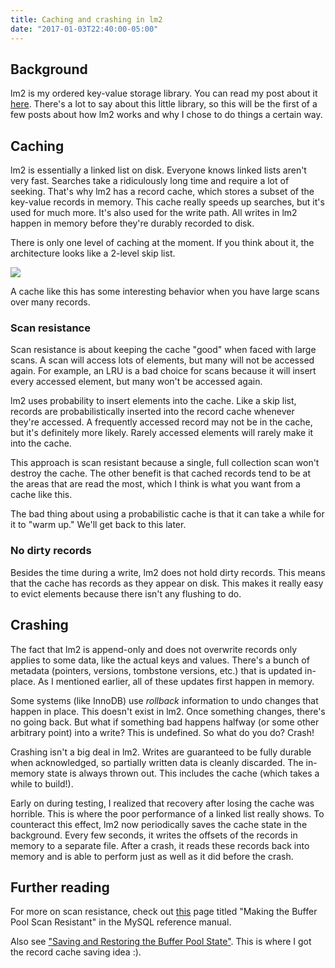 ```yaml
---
title: Caching and crashing in lm2
date: "2017-01-03T22:40:00-05:00"
---
```


## Background

lm2 is my ordered key-value storage library. You can read my post about
it [here](2016/09/06/state-of-the-state-iv-lm2/). There's a lot to say
about this little library, so this will be the first of a few posts about
how lm2 works and why I chose to do things a certain way.

## Caching

lm2 is essentially a linked list on disk. Everyone knows linked lists aren't
very fast. Searches take a ridiculously long time and require a lot of
seeking. That's why lm2 has a record cache, which stores a subset of
the key-value records in memory. This cache really speeds up searches,
but it's used for much more. It's also used for the write path.
All writes in lm2 happen in memory before they're durably recorded to disk.

There is only one level of caching at the moment. If you think about it,
the architecture looks like a 2-level skip list.

![](/img/2017/01/lm2-cache.svg)

A cache like this has some interesting behavior when you have large scans
over many records.

### Scan resistance

Scan resistance is about keeping the cache "good" when faced with large
scans. A scan will access lots of elements, but many will not be accessed
again. For example, an LRU is a bad choice for scans because it will insert
every accessed element, but many won't be accessed again.

lm2 uses probability to insert elements into the cache. Like a skip list,
records are probabilistically inserted into the record cache whenever
they're accessed. A frequently accessed record may not be in the cache,
but it's definitely more likely. Rarely accessed elements will rarely
make it into the cache.

This approach is scan resistant because a single, full collection scan won't
destroy the cache. The other benefit is that cached records tend to be at
the areas that are read the most, which I think is what you want from a cache
like this.

The bad thing about using a probabilistic cache is that it can take a while
for it to "warm up." We'll get back to this later.

### No dirty records

Besides the time during a write, lm2 does not hold dirty records. This means that
the cache has records as they appear on disk. This makes it really easy to evict
elements because there isn't any flushing to do.

## Crashing

The fact that lm2 is append-only and does not overwrite records only applies to
some data, like the actual keys and values. There's a bunch of metadata (pointers,
versions, tombstone versions, etc.) that is updated in-place. As I mentioned
earlier, all of these updates first happen in memory.

Some systems (like InnoDB) use *rollback* information to undo changes that
happen in place. This doesn't exist in lm2. Once something changes, there's no
going back. But what if something bad happens halfway (or some other arbitrary point)
into a write? This is undefined. So what do you do? Crash!

Crashing isn't a big deal in lm2. Writes are guaranteed to be fully durable when
acknowledged, so partially written data is cleanly discarded. The in-memory state
is always thrown out. This includes the cache (which takes a while to build!).

Early on during testing, I realized that recovery after losing the cache was horrible.
This is where the poor performance of a linked list really shows. To counteract this
effect, lm2 now periodically saves the cache state in the background. Every few seconds,
it writes the offsets of the records in memory to a separate file. After a crash, it
reads these records back into memory and is able to perform just as well as it did
before the crash.

## Further reading

For more on scan resistance, check out [this](https://dev.mysql.com/doc/refman/5.7/en/innodb-performance-midpoint_insertion.html)
page titled "Making the Buffer Pool Scan Resistant" in the MySQL reference manual.

Also see ["Saving and Restoring the Buffer Pool State"](https://dev.mysql.com/doc/refman/5.7/en/innodb-preload-buffer-pool.html).
This is where I got the record cache saving idea :).
